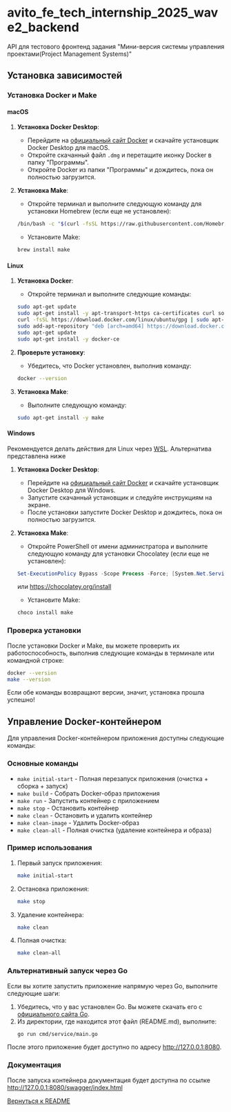 # avito_fe_tech_internship_2025_wave2_backend

API для тестового фронтенд задания "Мини-версия системы управления проектами(Project Management Systems)"

## Установка зависимостей

### Установка Docker и Make

#### macOS

1. **Установка Docker Desktop**:

   - Перейдите на [официальный сайт Docker](https://www.docker.com/products/docker-desktop) и скачайте установщик Docker Desktop для macOS.
   - Откройте скачанный файл `.dmg` и перетащите иконку Docker в папку "Программы".
   - Откройте Docker из папки "Программы" и дождитесь, пока он полностью загрузится.

2. **Установка Make**:

   - Откройте терминал и выполните следующую команду для установки Homebrew (если еще не установлен):

   ```bash
   /bin/bash -c "$(curl -fsSL https://raw.githubusercontent.com/Homebrew/install/HEAD/install.sh)"
   ```

   - Установите Make:

   ```bash
   brew install make
   ```

#### Linux

1. **Установка Docker**:

   - Откройте терминал и выполните следующие команды:

   ```bash
   sudo apt-get update
   sudo apt-get install -y apt-transport-https ca-certificates curl software-properties-common
   curl -fsSL https://download.docker.com/linux/ubuntu/gpg | sudo apt-key add -
   sudo add-apt-repository "deb [arch=amd64] https://download.docker.com/linux/ubuntu $(lsb_release -cs) stable"
   sudo apt-get update
   sudo apt-get install -y docker-ce
   ```

2. **Проверьте установку**:

   - Убедитесь, что Docker установлен, выполнив команду:

   ```bash
   docker --version
   ```

3. **Установка Make**:

   - Выполните следующую команду:

   ```bash
   sudo apt-get install -y make
   ```

#### Windows

Рекомендуется делать действия для Linux через [WSL](https://learn.microsoft.com/ru-ru/windows/wsl/install). Альтернатива представлена ниже

1. **Установка Docker Desktop**:

   - Перейдите на [официальный сайт Docker](https://www.docker.com/products/docker-desktop) и скачайте установщик Docker Desktop для Windows.
   - Запустите скачанный установщик и следуйте инструкциям на экране.
   - После установки запустите Docker Desktop и дождитесь, пока он полностью загрузится.

2. **Установка Make**:

   - Откройте PowerShell от имени администратора и выполните следующую команду для установки Chocolatey (если еще не установлен):

   ```powershell
   Set-ExecutionPolicy Bypass -Scope Process -Force; [System.Net.ServicePointManager]::SecurityProtocol = [System.Net.SecurityProtocolType]::Tls12; iex ((New-Object System.Net.WebClient).DownloadString('https://chocolatey.org/install.ps1'))
   ```

   или https://chocolatey.org/install

   - Установите Make:

   ```powershell
   choco install make
   ```

### Проверка установки

После установки Docker и Make, вы можете проверить их работоспособность, выполнив следующие команды в терминале или командной строке:

```bash
docker --version
make --version
```

Если обе команды возвращают версии, значит, установка прошла успешно!

## Управление Docker-контейнером

Для управления Docker-контейнером приложения доступны следующие команды:

### Основные команды

- `make initial-start` - Полная перезапуск приложения (очистка + сборка + запуск)
- `make build` - Собрать Docker-образ приложения
- `make run` - Запустить контейнер с приложением
- `make stop` - Остановить контейнер
- `make clean` - Остановить и удалить контейнер
- `make clean-image` - Удалить Docker-образ
- `make clean-all` - Полная очистка (удаление контейнера и образа)

### Пример использования

1. Первый запуск приложения:

   ```bash
   make initial-start
   ```

2. Остановка приложения:

   ```bash
   make stop
   ```

3. Удаление контейнера:

   ```bash
   make clean
   ```

4. Полная очистка:
   ```bash
   make clean-all
   ```

### Альтернативный запуск через Go

Если вы хотите запустить приложение напрямую через Go, выполните следующие шаги:

1. Убедитесь, что у вас установлен Go. Вы можете скачать его с [официального сайта Go](https://golang.org/dl/).
2. Из директории, где находится этот файл (README.md), выполните:
   ```bash
   go run сmd/service/main.go
   ```

После этого приложение будет доступно по адресу http://127.0.0.1:8080.

### Документация

После запуска контейнера документация будет доступна по ссылке http://127.0.0.1:8080/swagger/index.html

[Вернуться к README](../readme.md)
